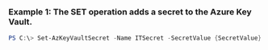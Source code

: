 ### Example 1: The SET operation adds a secret to the Azure Key Vault.
```powershell
PS C:\> Set-AzKeyVaultSecret -Name ITSecret -SecretValue {SecretValue} -VaultName Contoso
```

